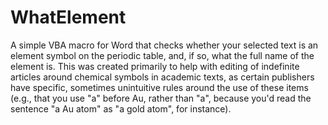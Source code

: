 # WhatElement

A simple VBA macro for Word that checks whether your selected text is an element symbol on the periodic table, and, if so, what the full name of the element is. This was created primarily to help with editing of indefinite articles around chemical symbols in academic texts, as certain publishers have specific, sometimes unintuitive rules around the use of these items (e.g., that you use "a" before Au, rather than "a", because you'd read the sentence "a Au atom" as "a gold atom", for instance).
